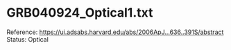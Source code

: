 # GRB040924_Optical1.txt

Reference: https://ui.adsabs.harvard.edu/abs/2006ApJ...636..391S/abstract
Status: Optical